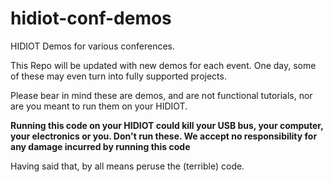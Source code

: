# hidiot-conf-demos
HIDIOT Demos for various conferences.

This Repo will be updated with new demos for each event. One day, some of these may even turn into fully supported projects.

Please bear in mind these are demos, and are not functional tutorials, nor are you meant to run them on your HIDIOT.

**Running this code on your HIDIOT could kill your USB bus, your computer, your electronics or you. Don't run these. We accept no responsibility for any damage incurred by running this code**

Having said that, by all means peruse the (terrible) code.
